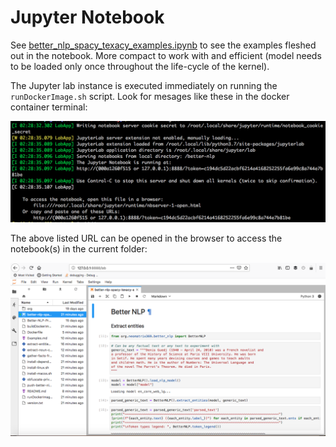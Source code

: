 # Jupyter Notebook

See [better_nlp_spacy_texacy_examples.ipynb](better_nlp_spacy_texacy_examples.ipynb) to see the examples fleshed out in the notebook. More compact to work with and efficient (model needs to be loaded only once throughout the life-cycle of the kernel).

The Jupyter lab instance is executed immediately on running the `runDockerImage.sh` script. Look for mesages like these in the docker container terminal:

![Docker-container-console-Jupyter-lab-loading.png](Docker-container-console-Jupyter-lab-loading.png)

The above listed URL can be opened in the browser to access the notebook(s) in the current folder:

![Better-NLP-in-Jupyter-Notebook.png](Better-NLP-in-Jupyter-Notebook.png)